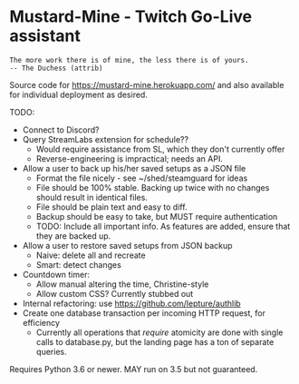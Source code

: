 Mustard-Mine - Twitch Go-Live assistant
=======================================

    The more work there is of mine, the less there is of yours.
    -- The Duchess (attrib)

Source code for https://mustard-mine.herokuapp.com/ and also available for
individual deployment as desired.

TODO:

* Connect to Discord?
* Query StreamLabs extension for schedule??
  - Would require assistance from SL, which they don't currently offer
  - Reverse-engineering is impractical; needs an API.
* Allow a user to back up his/her saved setups as a JSON file
  - Format the file nicely - see ~/shed/steamguard for ideas
  - File should be 100% stable. Backing up twice with no changes
    should result in identical files.
  - File should be plain text and easy to diff.
  - Backup should be easy to take, but MUST require authentication
  - TODO: Include all important info. As features are added, ensure
    that they are backed up.
* Allow a user to restore saved setups from JSON backup
  - Naive: delete all and recreate
  - Smart: detect changes
* Countdown timer:
  - Allow manual altering the time, Christine-style
  - Allow custom CSS? Currently stubbed out
* Internal refactoring: use https://github.com/lepture/authlib
* Create one database transaction per incoming HTTP request, for efficiency
  - Currently all operations that *require* atomicity are done with single
    calls to database.py, but the landing page has a ton of separate queries.

Requires Python 3.6 or newer. MAY run on 3.5 but not guaranteed.

